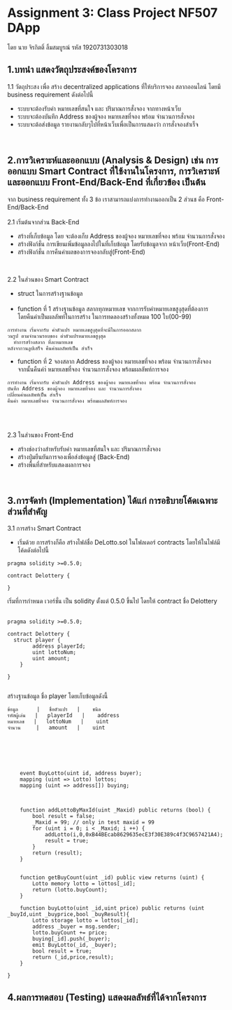 # Assignment 3: Class Project NF507 DApp
โดย นาย จิรกิตติ์ ลิ้มสมบูรณ์ รหัส 1920731303018

## 1.บทนำ แสดงวัตถุประสงค์ของโครงการ

1.1 วัตถุประสง เพื่อ สร้าง decentralized applications ที่ให้บริการจอง สลากออนไลน์
โดยมี business requirement ดังต่อไปนี้
* ระบบจะต้องรับค่า หมายเลขที่สนใจ และ ปริมาณการสั่งจอง จากทางหน้าเว็บ
* ระบบจะต้องบันทึก Address ของผู้จอง หมายเลขที่จอง พร้อม จำนวนการสั่งจอง
* ระบบจะต้อส่งข้อมูล รายงานกลับๆไปที่หน้าเว็บเพื่อเป็นการแสดงว่า การสั่งจองสำเร็จ 
</br>

## 2.การวิเคราะห์และออกแบบ (Analysis & Design) เช่น การออกแบบ Smart Contract ที่ใช้งานในโครงการ, การวิเคราะห์และออกแบบ Front-End/Back-End ที่เกี่ยวข้อง เป็นต้น
จาก  business requirement ทั้ง 3 ข้อ เราสามารถแบ่่งการทำงานออกเป็น 2 ส่วนช คือ Front-End/Back-End </br></br>
2.1 เริ่มต้นจากส่วน Back-End </br>
* สร้างที่เก็บข้อมูล โดย จะต้องเก็บ Address ของผู้จอง หมายเลขที่จอง พร้อม จำนวนการสั่งจอง
* สร้างฟังก์ชั่น การเขียนเพิ่มข้อมูลลงไปในที่เก็บข้อมูล โดยรับข้อมูลจาก หน้าเว็บ(Front-End)
* สร้างฟังก์ชั่น การคืนค่าผลของการจองกลับสู่(Front-End)

</br>

2.2 ในส่วนของ Smart Contract</br>
* struct  ในการสร้างฐานข้อมูล </br></br>
* function ที่ 1 สร้างฐานข้อมูล สลากทุกหมายเลข จากการรับค่าหมายเลขสูงุสุดที่ต้องการ </br>
โดยคืนค่าเป็นผลลัพท์ในการสร้าง ในการทดลองสร้างทั้งหมด 100 ใบ(00-99)

```
การทำงาน เริ่มจากรับ ค่าตัวแปร หมายเลขสูงุสุดที่จะมีในการออกสลาก
วนรูป ตามจำนวนรอบของ ต่าตัวแปรหมายเลขสูงุสุด
  ทำการสร้างสลาก ที่ละหมายเลข
หลังจากวนลูปเสร็จ คืนค่าผลลัพท์เป็น สำเร็จ
```


* function ที่ 2 จองสลาก Address ของผู้จอง หมายเลขที่จอง พร้อม จำนวนการสั่งจอง  </br>
จากนั้นคืนค่า่ หมายเลขที่จอง จำนวนการสั่งจอง พร้อมผลลัพท์การจอง
```
การทำงาน เริ่มจากรับ ค่าตัวแปร Address ของผู้จอง หมายเลขที่จอง พร้อม จำนวนการสั่งจอง
บันทึก Address ของผู้จอง หมายเลขที่จอง และ จำนวนการสั่งจอง
เปลี่ยนค่าผลลัพท์เป็น สำเร็จ
คืนค่า หมายเลขที่จอง จำนวนการสั่งจอง พร้อมผลลัพท์การจอง
```

</br></br>


2.3 ในส่วนของ Front-End </br>
* สร้างช่องว่างสำหรับรับค่า หมายเลขที่สนใจ และ ปริมาณการสั่งจอง 
* สร้างปุ่มยืนยันการจองเพื่อส่งข้อมูลสู่ (Back-End) 
* สร้างพื้นที่สำหรับแสดงผลการจอง



</br>

## 3.การจัดทำ (Implementation) ได้แก่ การอธิบายโค้ดเฉพาะส่วนที่สำคัญ
3.1 การสร้าง Smart Contract </br>
* เริ่มด้วย การสร้างก็คือ สร้างไฟล์ชื่อ DeLotto.sol ในโฟลเดอร์ contracts โดยให้ในไฟล์มีโค้ดดังต่อไปนี้
```
pragma solidity >=0.5.0;

contract Delottery {

}

```
เริ่มที่การกำหนด เวอร์ชั่น เป็น solidity ตั้งแต่ 0.5.0 ขึ้นไป
โดยให้ contract ชื่อ Delottery
</br>
</br>
```
pragma solidity >=0.5.0;

contract Delottery {
  struct player {
        address playerId;
        uint lottoNum;
        uint amount;
    } 

}
    

```
สร้างฐานข้อมูล ชื่อ  player โดยเก็บข้อมูลดังนี้ 

    ข้อมูล      |   ชื่อตัวแปร   |    ชนิด
    รหัสผู้เล่น   |   playerId   |    address
    หมายเลข   |   lottoNum   |    uint
    จำนวน     |   amount   |    uint
</br>
</br>

```


    event BuyLotto(uint id, address buyer);
    mapping (uint => Lotto) lottos;
    mapping (uint => address[]) buying;

 

    function addLottoByMaxId(uint _Maxid) public returns (bool) {
        bool result = false;
        _Maxid = 99; // only in test maxid = 99
        for (uint i = 0; i < _Maxid; i ++) {
            addLotto(i,0,0xB44BEcab8629635ecE3f30E389c4f3C9657421A4);
            result = true;
        }
        return (result);           
    }
  

    function getBuyCount(uint _id) public view returns (uint) {
        Lotto memory lotto = lottos[_id];
        return (lotto.buyCount);
    }

    function buyLotto(uint _id,uint price) public returns (uint _buyId,uint _buyprice,bool _buyResult){
        Lotto storage lotto = lottos[_id];
        address _buyer = msg.sender;
        lotto.buyCount += price;
        buying[_id].push(_buyer);
        emit BuyLotto(_id, _buyer);
        bool result = true;
        return (_id,price,result);
    }

}

```
## 4.ผลการทดสอบ (Testing) แสดงผลลัพธ์ที่ได้จากโครงการ

